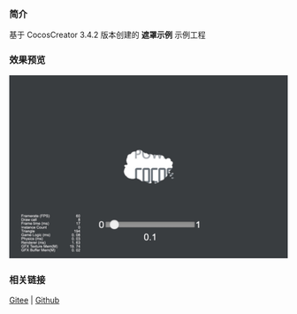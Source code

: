 ### 简介

基于 CocosCreator 3.4.2 版本创建的 **遮罩示例** 示例工程

### 效果预览
![image](../../image/202203/2022030205.jpg)

### 相关链接
[Gitee](https://gitee.com/mirrors_cocos-creator/example-cases/tree/v2.4.3/assets/cases/02_ui/15_mask) | [Github](https://github.com/cocos-creator/example-cases/tree/v2.4.3/assets/cases/02_ui/15_mask)